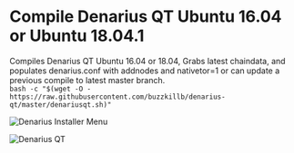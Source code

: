 # Compile Denarius QT Ubuntu 16.04 or Ubuntu 18.04.1

Compiles Denarius QT Ubuntu 16.04 or 18.04, Grabs latest chaindata, and populates denarius.conf with addnodes and nativetor=1 or can update a previous compile to latest master branch.  
```bash -c "$(wget -O - https://raw.githubusercontent.com/buzzkillb/denarius-qt/master/denariusqt.sh)"```  


![Denarius Installer Menu](https://raw.githubusercontent.com/buzzkillb/denarius-qt/master/compile-menu.PNG)  
      

![Denarius QT](https://camo.githubusercontent.com/740c178eb58c95c5f71a0663f78e83e1d0c42d5d/68747470733a2f2f692e696d6775722e636f6d2f674f65786577772e6a7067)
